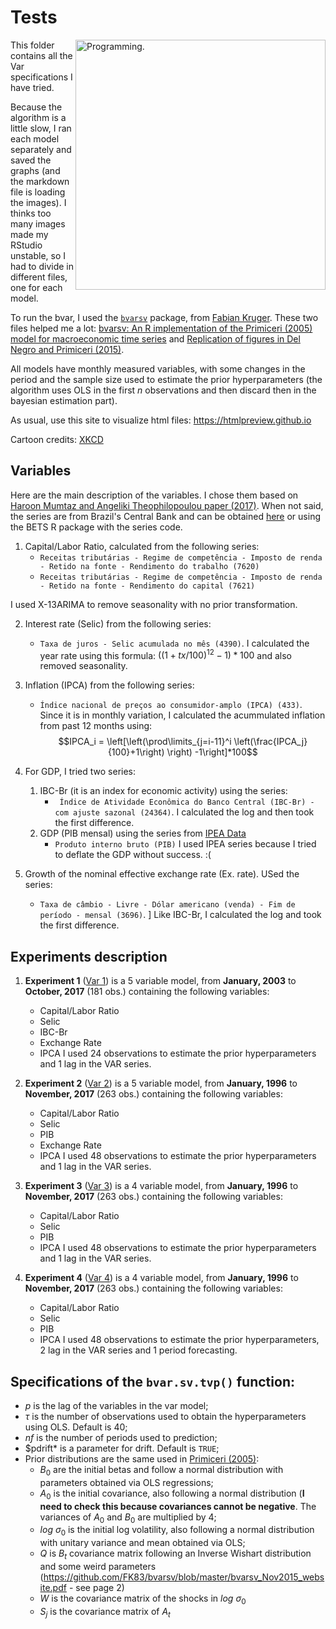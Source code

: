 # Tests

<p align = "left">
    <img src="https://imgs.xkcd.com/comics/automation.png" alt="Programming." width="400" align = "right">
</p>

This folder contains all the Var specifications I have tried.

Because the algorithm is a little slow, I ran each model separately and saved the graphs (and the markdown file is loading the images).
I thinks too many images made my RStudio unstable, so I had to divide in different files, one for each model.

To run the bvar, I used the [`bvarsv`](https://cran.r-project.org/web/packages/bvarsv/index.html) package, 
from [Fabian Kruger](https://sites.google.com/site/fk83research/papers). These two files helped me a lot: [bvarsv: An R implementation of the Primiceri (2005) model for macroeconomic time series](https://github.com/FK83/bvarsv/blob/master/bvarsv_Nov2015_website.pdf) 
and [Replication of figures in Del Negro and Primiceri (2015)](https://github.com/FK83/bvarsv/blob/master/bvarsv_replication.pdf).

All models have monthly measured variables, with some changes in the period and the sample size used to estimate the prior hyperparameters 
(the algorithm uses OLS in the first _n_ observations and then discard then in the bayesian estimation part).

As usual, use this site to visualize html files: https://htmlpreview.github.io

Cartoon credits: [XKCD](https://xkcd.com/1319/)

## Variables

Here are the main description of the variables. I chose them based on [Haroon Mumtaz and Angeliki Theophilopoulou paper (2017)](http://www.sciencedirect.com/science/article/pii/S0014292117301332).
When not said, the series are from Brazil's Central Bank and can be obtained [here](https://www3.bcb.gov.br/sgspub) or using the BETS 
R package with the series code.

1. Capital/Labor Ratio, calculated from the following series:
    * `Receitas tributárias - Regime de competência - Imposto de renda - Retido na fonte - Rendimento do trabalho (7620)`
    * `Receitas tributárias - Regime de competência - Imposto de renda - Retido na fonte - Rendimento do capital (7621)`

I used X-13ARIMA to remove seasonality with no prior transformation.

2. Interest rate (Selic) from the following series:
    * `Taxa de juros - Selic acumulada no mês (4390)`.
I calculated the year rate using this formula: $\left((1+tx/100)^12 -1\right)*100$ and also removed seasonality.

3. Inflation (IPCA) from the following series:
    * `Índice nacional de preços ao consumidor-amplo (IPCA) (433)`. 
Since it is in monthly variation, I calculated the acummulated inflation from past 12 months using: 
$$IPCA_i = \left[\left(\prod\limits_{j=i-11}^i \left(\frac{IPCA_j}{100}+1\right) \right) -1\right]*100$$

4. For GDP, I tried two series:
    1. IBC-Br (it is an index for economic activity) using the series:
        * `	Índice de Atividade Econômica do Banco Central (IBC-Br) - com ajuste sazonal (24364)`. 
I calculated the log and then took the first difference.
    2. GDP (PIB mensal) using the series from [IPEA Data](http://www.ipeadata.gov.br/Default.aspx)
        * 	`Produto interno bruto (PIB)`
I used IPEA series because I tried to deflate the GDP without success. :(

5. Growth of the nominal effective exchange rate (Ex. rate). USed the series:
    * `Taxa de câmbio - Livre - Dólar americano (venda) - Fim de período - mensal (3696)`. ]
Like IBC-Br, I calculated the log and took the first difference.

## Experiments description

1. **Experiment 1** ([Var 1](https://htmlpreview.github.io/?https://github.com/aishameriane/msc-economics/blob/master/Macroeconomics_II/article/Tests/Var1.html)) is a 5 variable model, from **January, 2003** to **October, 2017** (181 obs.) containing the following variables:
    * Capital/Labor Ratio
    * Selic
    * IBC-Br
    * Exchange Rate
    * IPCA
I used 24 observations to estimate the prior hyperparameters and 1 lag in the VAR series.

2. **Experiment 2** ([Var 2](https://htmlpreview.github.io/?https://github.com/aishameriane/msc-economics/blob/master/Macroeconomics_II/article/Tests/Var2.html)) is a 5 variable model, from **January, 1996** to **November, 2017** (263 obs.) containing the following variables:
    * Capital/Labor Ratio
    * Selic
    * PIB
    * Exchange Rate
    * IPCA
I used 48 observations to estimate the prior hyperparameters and 1 lag in the VAR series.
    
3. **Experiment 3** ([Var 3](https://htmlpreview.github.io/?https://github.com/aishameriane/msc-economics/blob/master/Macroeconomics_II/article/Tests/Var3.html)) is a 4 variable model, from **January, 1996** to **November, 2017** (263 obs.) containing the following variables:
    * Capital/Labor Ratio
    * Selic
    * PIB
    * IPCA
I used 48 observations to estimate the prior hyperparameters and 1 lag in the VAR series.

3. **Experiment 4** ([Var 4](https://htmlpreview.github.io/?https://github.com/aishameriane/msc-economics/blob/master/Macroeconomics_II/article/Tests/Var4.html)) is a 4 variable model, from **January, 1996** to **November, 2017** (263 obs.) containing the following variables:
    * Capital/Labor Ratio
    * Selic
    * PIB
    * IPCA
I used 48 observations to estimate the prior hyperparameters, 2 lag in the VAR series and 1 period forecasting.
    
## Specifications of the `bvar.sv.tvp()` function:

* $p$ is the lag of the variables in the var model;
* $\tau$ is the number of observations used to obtain the hyperparameters using OLS. Default is 40;
* $nf$ is the number of periods used to prediction;
* $pdrift* is a parameter for drift. Default is `TRUE`;
* Prior distributions are the same used in [Primiceri (2005)](http://faculty.wcas.northwestern.edu/~gep575/tvsvar_final_july_04.pdf):
    * $B_0$ are the initial betas and follow a normal distribution with parameters obtained via OLS regressions;
    * $A_0$ is the initial covariance, also following a normal distribution (**I need to check this because covariances cannot be negative**. The variances of $A_0$ and $B_0$ are multiplied by $4$;
    * $log \ \sigma_0$ is the initial log volatility, also following a normal distribution with unitary variance and mean obtained via OLS;
    * $Q$ is $B_t$ covariance matrix following an Inverse Wishart distribution and some weird parameters (https://github.com/FK83/bvarsv/blob/master/bvarsv_Nov2015_website.pdf - see page 2)
    * $W$ is the covariance matrix of the shocks in $log\ \sigma_0$
    * $S_j$ is the covariance matrix of $A_t$
